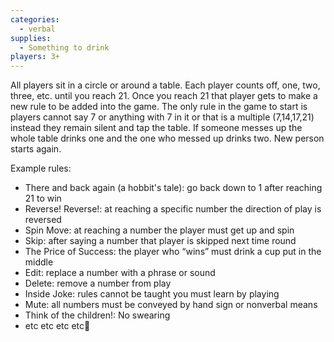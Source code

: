 ```yaml
---
categories:
  - verbal
supplies:
  - Something to drink
players: 3+
---
```

All players sit in a circle or around a table. Each player counts off, one, two, three, etc. until you reach 21. Once you reach 21 that player gets to make a new rule to be added into the game. The only rule in the game to start is players cannot say 7 or anything with 7 in it or that is a multiple (7,14,17,21) instead they remain silent and tap the table. If someone messes up the whole table drinks one and the one who messed up drinks two. New person starts again.

Example rules:
- There and back again (a hobbit's tale): go back down to 1 after reaching 21 to win
- Reverse! Reverse!: at reaching a specific number the direction of play is reversed
- Spin Move: at reaching a number the player must get up and spin
- Skip: after saying a number that player is skipped next time round
- The Price of Success: the player who “wins” must drink a cup put in the middle
- Edit: replace a number with a phrase or sound
- Delete: remove a number from play
- Inside Joke: rules cannot be taught you must learn by playing
- Mute: all numbers must be conveyed by hand sign or nonverbal means
- Think of the children!: No swearing
- etc etc etc etc

